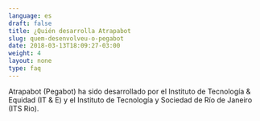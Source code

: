 ```yaml
---
language: es
draft: false
title: ¿Quién desarrolla Atrapabot
slug: quem-desenvolveu-o-pegabot
date: 2018-03-13T18:09:27-03:00
weight: 4
layout: none
type: faq
---
```

Atrapabot (Pegabot) ha sido desarrollado por el Instituto de Tecnología & Equidad (IT & E) y el Instituto de Tecnología y Sociedad de Río de Janeiro (ITS Rio).